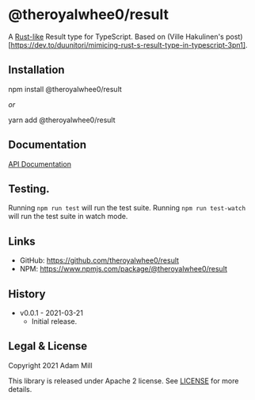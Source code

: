 # @theroyalwhee0/result
A [Rust-like](https://doc.rust-lang.org/std/result/) Result type for TypeScript. Based on (Ville Hakulinen's post)[https://dev.to/duunitori/mimicing-rust-s-result-type-in-typescript-3pn1].


## Installation
npm install @theroyalwhee0/result

*or*

yarn add @theroyalwhee0/result


## Documentation
[API Documentation](https://theroyalwhee0.github.io/result/)


## Testing.
Running ```npm run test``` will run the test suite. Running ```npm run test-watch``` will run the test suite in watch mode.


## Links
- GitHub: https://github.com/theroyalwhee0/result
- NPM: https://www.npmjs.com/package/@theroyalwhee0/result


## History
- v0.0.1 - 2021-03-21
  - Initial release.


## Legal & License
Copyright 2021 Adam Mill

This library is released under Apache 2 license. See [LICENSE](https://github.com/theroyalwhee0/result/blob/master/LICENSE) for more details.
